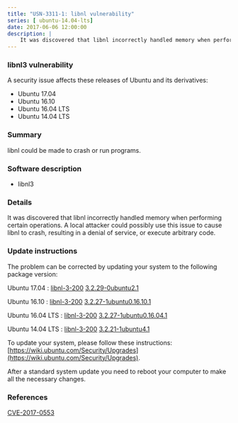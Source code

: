 ```yaml
---
title: "USN-3311-1: libnl vulnerability"
series: [ ubuntu-14.04-lts]
date: 2017-06-06 12:00:00
description: |
    It was discovered that libnl incorrectly handled memory when performing certain operations. A local attacker could possibly use this issue to cause libnl to crash, resulting in a denial of service, or execute arbitrary code. 
--- 
```

 
 


### libnl3 vulnerability

A security issue affects these releases of Ubuntu and its derivatives:

* Ubuntu 17.04
* Ubuntu 16.10
* Ubuntu 16.04 LTS
* Ubuntu 14.04 LTS

### Summary

libnl could be made to crash or run programs. 

### Software description

* libnl3 

### Details

It was discovered that libnl incorrectly handled memory when performing certain operations. A local attacker could possibly use this issue to cause libnl to crash, resulting in a denial of service, or execute arbitrary code. 

### Update instructions

The problem can be corrected by updating your system to the following package version:

Ubuntu 17.04
 : [libnl-3-200](https://launchpad.net/ubuntu/+source/libnl3) <span> [3.2.29-0ubuntu2.1](https://launchpad.net/ubuntu/+source/libnl3/3.2.29-0ubuntu2.1) </span> 

Ubuntu 16.10
 : [libnl-3-200](https://launchpad.net/ubuntu/+source/libnl3) <span> [3.2.27-1ubuntu0.16.10.1](https://launchpad.net/ubuntu/+source/libnl3/3.2.27-1ubuntu0.16.10.1) </span> 

Ubuntu 16.04 LTS
 : [libnl-3-200](https://launchpad.net/ubuntu/+source/libnl3) <span> [3.2.27-1ubuntu0.16.04.1](https://launchpad.net/ubuntu/+source/libnl3/3.2.27-1ubuntu0.16.04.1) </span> 

Ubuntu 14.04 LTS
 : [libnl-3-200](https://launchpad.net/ubuntu/+source/libnl3) <span> [3.2.21-1ubuntu4.1](https://launchpad.net/ubuntu/+source/libnl3/3.2.21-1ubuntu4.1) </span> 

To update your system, please follow these instructions: [https://wiki.ubuntu.com/Security/Upgrades](https://wiki.ubuntu.com/Security/Upgrades).

After a standard system update you need to reboot your computer to make all the necessary changes. 

### References

 
 [CVE-2017-0553](http://people.ubuntu.com/~ubuntu-security/cve/CVE-2017-0553)
 

